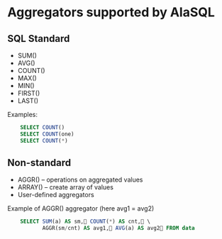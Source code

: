 # Aggregators supported by AlaSQL

## SQL Standard

* SUM()
* AVG()
* COUNT()
* MAX()
* MIN()
* FIRST()
* LAST()

Examples:
```sql
    SELECT COUNT()
    SELECT COUNT(one)
    SELECT COUNT(*)
````

## Non-standard 
* AGGR() – operations on aggregated values
* ARRAY() – create array of values
* User-defined aggregators

Example of AGGR() aggregator (here avg1 = avg2)
```sql
    SELECT SUM(a) AS sm, COUNT(*) AS cnt, \
           AGGR(sm/cnt) AS avg1, AVG(a) AS avg2 FROM data
```

